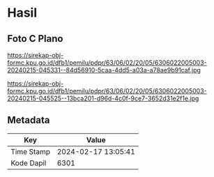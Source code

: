 # Hasil

## Foto C Plano

https://sirekap-obj-formc.kpu.go.id/dfb1/pemilu/pdpr/63/06/02/20/05/6306022005003-20240215-045331--84d56910-5caa-4dd5-a03a-a78ae9b91caf.jpg

https://sirekap-obj-formc.kpu.go.id/dfb1/pemilu/pdpr/63/06/02/20/05/6306022005003-20240215-045525--13bca201-d96d-4c0f-9ce7-3652d31e2f1e.jpg


## Metadata

| Key        | Value               |
| ---------- | ------------------- |
| Time Stamp | 2024-02-17 13:05:41 |
| Kode Dapil | 6301                |



